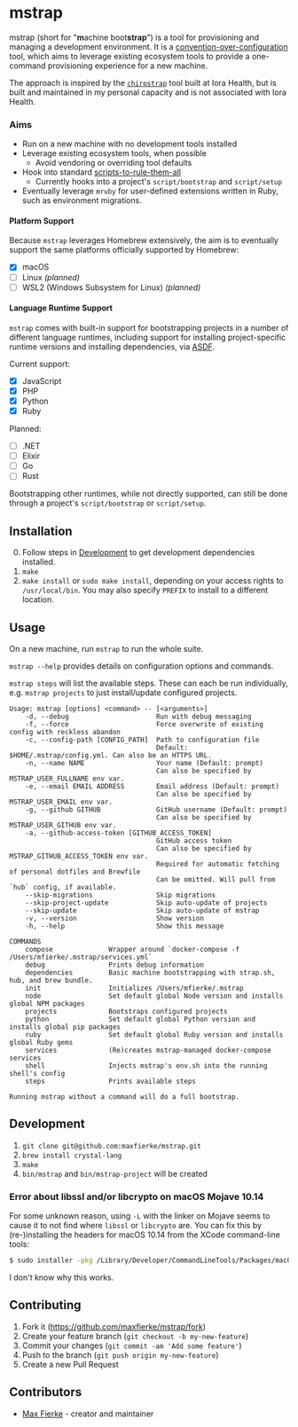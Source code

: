 # mstrap

mstrap (short for "**m**achine boot**strap**") is a tool for provisioning and managing a development environment.
It is a [convention-over-configuration](https://en.wikipedia.org/wiki/Convention_over_configuration)
tool, which aims to leverage existing ecosystem tools to provide a one-command provisioning
experience for a new machine.

The approach is inspired by the [`chirpstrap`](https://medium.com/intensive-code-unit/provisioning-engineers-with-chirpstrap-ecae874453d0) tool built at Iora Health, but is built and maintained in my personal capacity and is not associated with Iora Health.

### Aims

* Run on a new machine with no development tools installed
* Leverage existing ecosystem tools, when possible
  * Avoid vendoring or overriding tool defaults
* Hook into standard [scripts-to-rule-them-all](https://github.com/github/scripts-to-rule-them-all)
  * Currently hooks into a project's `script/bootstrap` and `script/setup`
* Eventually leverage `mruby` for user-defined extensions written in Ruby, such
  as environment migrations.

#### Platform Support

Because `mstrap` leverages Homebrew extensively, the aim is to eventually support
the same platforms officially supported by Homebrew:

* [X] macOS
* [ ] Linux _(planned)_
* [ ] WSL2 (Windows Subsystem for Linux) _(planned)_

#### Language Runtime Support

`mstrap` comes with built-in support for bootstrapping projects in a number of
different language runtimes, including support for installing project-specific
runtime versions and installing dependencies, via [ASDF](https://asdf-vm.com).

Current support:

* [X] JavaScript
* [X] PHP
* [X] Python
* [X] Ruby

Planned:

* [ ] .NET
* [ ] Elixir
* [ ] Go
* [ ] Rust

Bootstrapping other runtimes, while not directly supported, can still be done
through a project's `script/bootstrap` or `script/setup`.

## Installation

0. Follow steps in [Development](#Development) to get development dependencies
   installed.
1. `make`
2. `make install` or `sudo make install`, depending on your access rights to
   `/usr/local/bin`. You may also specify `PREFIX` to install to a different location.

## Usage

On a new machine, run `mstrap` to run the whole suite.

`mstrap --help` provides details on configuration options and commands.

`mstrap steps` will list the available steps. These can each be run individually,
e.g. `mstrap projects` to just install/update configured projects.

```
Usage: mstrap [options] <command> -- [<arguments>]
    -d, --debug                      Run with debug messaging
    -f, --force                      Force overwrite of existing config with reckless abandon
    -c, --config-path [CONFIG_PATH]  Path to configuration file
                                     Default: $HOME/.mstrap/config.yml. Can also be an HTTPS URL.
    -n, --name NAME                  Your name (Default: prompt)
                                     Can also be specified by MSTRAP_USER_FULLNAME env var.
    -e, --email EMAIL ADDRESS        Email address (Default: prompt)
                                     Can also be specified by MSTRAP_USER_EMAIL env var.
    -g, --github GITHUB              GitHub username (Default: prompt)
                                     Can also be specified by MSTRAP_USER_GITHUB env var.
    -a, --github-access-token [GITHUB_ACCESS_TOKEN]
                                     GitHub access token
                                     Can also be specified by MSTRAP_GITHUB_ACCESS_TOKEN env var.
                                     Required for automatic fetching of personal dotfiles and Brewfile
                                     Can be omitted. Will pull from `hub` config, if available.
    --skip-migrations                Skip migrations
    --skip-project-update            Skip auto-update of projects
    --skip-update                    Skip auto-update of mstrap
    -v, --version                    Show version
    -h, --help                       Show this message

COMMANDS
    compose              Wrapper around `docker-compose -f /Users/mfierke/.mstrap/services.yml`
    debug                Prints debug information
    dependencies         Basic machine bootstrapping with strap.sh, hub, and brew bundle.
    init                 Initializes /Users/mfierke/.mstrap
    node                 Set default global Node version and installs global NPM packages
    projects             Bootstraps configured projects
    python               Set default global Python version and installs global pip packages
    ruby                 Set default global Ruby version and installs global Ruby gems
    services             (Re)creates mstrap-managed docker-compose services
    shell                Injects mstrap's env.sh into the running shell's config
    steps                Prints available steps

Running mstrap without a command will do a full bootstrap.
```

## Development

1. `git clone git@github.com:maxfierke/mstrap.git`
2. `brew install crystal-lang`
3. `make`
4. `bin/mstrap` and `bin/mstrap-project` will be created

### Error about libssl and/or libcrypto on macOS Mojave 10.14

For some unknown reason, using `-L` with the linker on Mojave seems to cause it
to not find where `libssl` or `libcrypto` are. You can fix this by (re-)installing
the headers for macOS 10.14 from the XCode command-line tools:

```sh
$ sudo installer -pkg /Library/Developer/CommandLineTools/Packages/macOS_SDK_headers_for_macOS_10.14.pkg -target /
```

I don't know why this works.

## Contributing

1. Fork it (<https://github.com/maxfierke/mstrap/fork>)
2. Create your feature branch (`git checkout -b my-new-feature`)
3. Commit your changes (`git commit -am 'Add some feature'`)
4. Push to the branch (`git push origin my-new-feature`)
5. Create a new Pull Request

## Contributors

- [Max Fierke](https://github.com/maxfierke) - creator and maintainer

